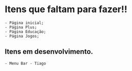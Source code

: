 # Itens que faltam para fazer!!
    - Página inicial;
    - Página Plus;
    - Página Educação;
    - Página Jogos;

## Itens em desenvolvimento.
    - Menu Bar - Tiago